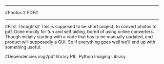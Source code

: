 **************
#Photos 2 PDF#
**************

#First Thoughts#
This is supposed to be short project, to convert photos to pdf. Done mostly for fun and self aiding, bored of using online converters. Though initially starting with a code that has to be manually updated, end product will supposedly a GUI. So if everything goes well we'll end up with something useful.


#Dependencies
img2pdf library
PIL, Python Imaging Library